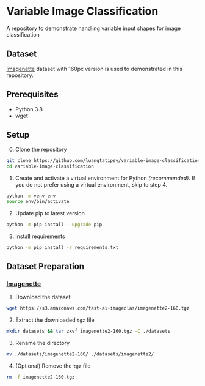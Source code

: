 # Variable Image Classification
A repository to demonstrate handling variable input shapes for image classification

## Dataset
[Imagenette](https://github.com/fastai/imagenette) dataset with 160px version is used to demonstrated in this repository.
## Prerequisites
- Python 3.8
- wget
## Setup
0. Clone the repository
```sh
git clone https://github.com/luangtatipsy/variable-image-classification.git
cd variable-image-classification
```
1. Create and activate a virtual environment for Python _(recommended)_. If you do not prefer using a virtual environment, skip to step 4.
```sh
python -m venv env
source env/bin/activate
```
2. Update pip to latest version
```sh
python -m pip install --upgrade pip
```
3. Install requirements
```sh
python -m pip install -r requirements.txt
```

## Dataset Preparation
### [Imagenette](https://github.com/fastai/imagenette)  
  1. Download the dataset
  ```sh
  wget https://s3.amazonaws.com/fast-ai-imageclas/imagenette2-160.tgz
  ```
  2. Extract the downloaded `tgz` file
  ```sh
  mkdir datasets && tar zxvf imagenette2-160.tgz -C ./datasets
  ```
  3. Rename the directory
  ```sh
  mv ./datasets/imagenette2-160/ ./datasets/imagenette2/
  ```
  4. (Optional) Remove the `tgz` file
  ```sh
  rm -f imagenette2-160.tgz
  ```